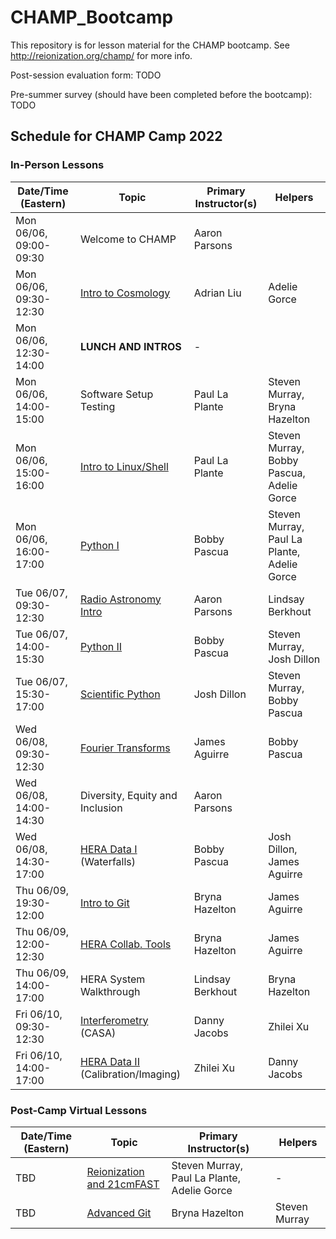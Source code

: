 # CHAMP_Bootcamp

This repository is for lesson material for the CHAMP bootcamp. See http://reionization.org/champ/ for more info.

Post-session evaluation form: TODO

Pre-summer survey (should have been completed before the bootcamp): TODO

## Schedule for CHAMP Camp 2022


### In-Person Lessons
| Date/Time (Eastern)    | Topic                                                | Primary Instructor(s) | Helpers |
| ---------              | -----                                                | --------------------- | ------- |
| Mon 06/06, 09:00-09:30 | Welcome to CHAMP                                     | Aaron Parsons         |         |
| Mon 06/06, 09:30-12:30 | [Intro to Cosmology](Lessons/21cmCosmo)              | Adrian Liu            | Adelie Gorce |
| Mon 06/06, 12:30-14:00 | **LUNCH AND INTROS**                                 | -                     |         |
| Mon 06/06, 14:00-15:00 | Software Setup Testing                               | Paul La Plante        | Steven Murray, Bryna Hazelton        |
| Mon 06/06, 15:00-16:00 | [Intro to Linux/Shell](Lessons/IntroToShell)         | Paul La Plante        | Steven Murray, Bobby Pascua, Adelie Gorce        |
| Mon 06/06, 16:00-17:00 | [Python I](Lessons/IntroPython)                      | Bobby Pascua          | Steven Murray, Paul La Plante, Adelie Gorce        |
| Tue 06/07, 09:30-12:30 | [Radio Astronomy Intro](Lessons/RadioAstronomyIntro) | Aaron Parsons         | Lindsay Berkhout   | 
| Tue 06/07, 14:00-15:30 | [Python II](Lessons/IntroPython)                     | Bobby Pascua          | Steven Murray, Josh Dillon |
| Tue 06/07, 15:30-17:00 | [Scientific Python](Lessons/ScientificPython)        | Josh Dillon           | Steven Murray, Bobby Pascua |
| Wed 06/08, 09:30-12:30 | [Fourier Transforms](Lessons/FourierAnalysis)        | James Aguirre         | Bobby Pascua  |
| Wed 06/08, 14:00-14:30 | Diversity, Equity and Inclusion                      | Aaron Parsons         |   |
| Wed 06/08, 14:30-17:00 | [HERA Data I](Lessons/HERADataPartI) (Waterfalls)    | Bobby Pascua          | Josh Dillon, James Aguirre |
| Thu 06/09, 19:30-12:00 | [Intro to Git](Lessons/IntroGit)                     | Bryna Hazelton        | James Aguirre  |
| Thu 06/09, 12:00-12:30 | [HERA Collab. Tools](Lessons/CollaborationTools)     | Bryna Hazelton        | James Aguirre  |
| Thu 06/09, 14:00-17:00 | HERA System Walkthrough                              | Lindsay Berkhout      | Bryna Hazelton  |
| Fri 06/10, 09:30-12:30 | [Interferometry](Lessons/Interferometry) (CASA)      | Danny Jacobs          | Zhilei Xu     |
| Fri 06/10, 14:00-17:00 | [HERA Data II](Lessons/HERADataPartII) (Calibration/Imaging) | Zhilei Xu     | Danny Jacobs | 

### Post-Camp Virtual Lessons
| Date/Time  (Eastern)   | Topic                                                | Primary Instructor(s) | Helpers |
| ---------              | -----                                                | --------------------- | ------- |
| TBD                    | [Reionization and 21cmFAST](Lessons/ReionizationTheory21cmFAST) | Steven Murray, Paul La Plante, Adelie Gorce |  -  |
| TBD                    | [Advanced Git](Lessons/IntroGit)                     | Bryna Hazelton        | Steven Murray  |

